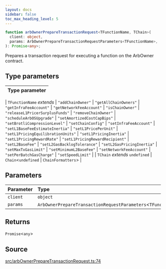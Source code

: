 ```yaml
---
layout: docs
sidebar: false
toc_max_heading_level: 5
---
```


```ts
function arbOwnerPrepareTransactionRequest<TFunctionName, TChain>(
  client: object,
  params: ArbOwnerPrepareTransactionRequestParameters<TFunctionName>,
): Promise<any>;
```

Prepares a transaction request for executing a function on the ArbOwner
contract.

## Type parameters

| Type parameter |
| :------------- |

| `TFunctionName` _extends_
\| `"addChainOwner"`
\| `"getAllChainOwners"`
\| `"getInfraFeeAccount"`
\| `"getNetworkFeeAccount"`
\| `"isChainOwner"`
\| `"releaseL1PricerSurplusFunds"`
\| `"removeChainOwner"`
\| `"scheduleArbOSUpgrade"`
\| `"setAmortizedCostCapBips"`
\| `"setBrotliCompressionLevel"`
\| `"setChainConfig"`
\| `"setInfraFeeAccount"`
\| `"setL1BaseFeeEstimateInertia"`
\| `"setL1PricePerUnit"`
\| `"setL1PricingEquilibrationUnits"`
\| `"setL1PricingInertia"`
\| `"setL1PricingRewardRate"`
\| `"setL1PricingRewardRecipient"`
\| `"setL2BaseFee"`
\| `"setL2GasBacklogTolerance"`
\| `"setL2GasPricingInertia"`
\| `"setMaxTxGasLimit"`
\| `"setMinimumL2BaseFee"`
\| `"setNetworkFeeAccount"`
\| `"setPerBatchGasCharge"`
\| `"setSpeedLimit"` |
| `TChain` _extends_ `undefined` \| `Chain`\<`undefined` \| `ChainFormatters`\> |

## Parameters

| Parameter | Type                                                             |
| :-------- | :--------------------------------------------------------------- |
| `client`  | `object`                                                         |
| `params`  | `ArbOwnerPrepareTransactionRequestParameters`\<`TFunctionName`\> |

## Returns

`Promise`\<`any`\>

## Source

[src/arbOwnerPrepareTransactionRequest.ts:74](https://github.com/OffchainLabs/arbitrum-orbit-sdk/blob/cfcbd32d6879cf7817a33b24f062a0fd879ea257/src/arbOwnerPrepareTransactionRequest.ts#L74)
